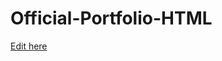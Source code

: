 # Official-Portfolio-HTML

[Edit here](https://diy-pwa.dev/~/gh/EddieBissellSimmons/eddiebissellsimmons)
